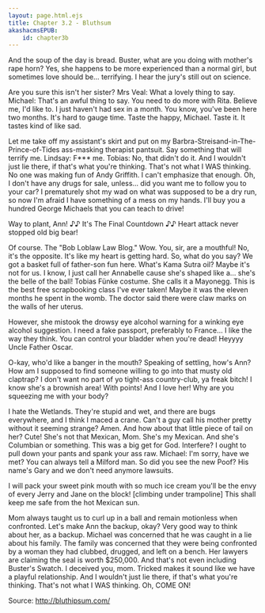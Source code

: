 ```yaml
---
layout: page.html.ejs
title: Chapter 3.2 - Bluthsum
akashacmsEPUB:
    id: chapter3b
---
```


And the soup of the day is bread. Buster, what are you doing with mother's rape horn? Yes, she happens to be more experienced than a normal girl, but sometimes love should be… terrifying. I hear the jury's still out on science.

Are you sure this isn't her sister? Mrs Veal: What a lovely thing to say. Michael: That's an awful thing to say. You need to do more with Rita. Believe me, I'd like to. I just haven't had sex in a month. You know, you've been here two months. It's hard to gauge time. Taste the happy, Michael. Taste it. It tastes kind of like sad.

Let me take off my assistant's skirt and put on my Barbra-Streisand-in-The-Prince-of-Tides ass-masking therapist pantsuit. Say something that will terrify me. Lindsay: F*** me. Tobias: No, that didn't do it. And I wouldn't just lie there, if that's what you're thinking. That's not what I WAS thinking. No one was making fun of Andy Griffith. I can't emphasize that enough. Oh, I don't have any drugs for sale, unless… did you want me to follow you to your car? I prematurely shot my wad on what was supposed to be a dry run, so now I'm afraid I have something of a mess on my hands. I'll buy you a hundred George Michaels that you can teach to drive!

Way to plant, Ann! ♪♪ It's The Final Countdown ♪♪ Heart attack never stopped old big bear!

Of course. The "Bob Loblaw Law Blog." Wow. You, sir, are a mouthful! No, it's the opposite. It's like my heart is getting hard. So, what do you say? We got a basket full of father-son fun here. What's Kama Sutra oil? Maybe it's not for us. I know, I just call her Annabelle cause she's shaped like a… she's the belle of the ball! Tobias Fünke costume. She calls it a Mayonegg. This is the best free scrapbooking class I've ever taken! Maybe it was the eleven months he spent in the womb. The doctor said there were claw marks on the walls of her uterus.

However, she mistook the drowsy eye alcohol warning for a winking eye alcohol suggestion. I need a fake passport, preferably to France… I like the way they think. You can control your bladder when you're dead! Heyyyy Uncle Father Oscar.

O-kay, who'd like a banger in the mouth? Speaking of settling, how's Ann? How am I supposed to find someone willing to go into that musty old claptrap? I don't want no part of yo tight-ass country-club, ya freak bitch! I know she's a brownish area! With points! And I love her! Why are you squeezing me with your body?

I hate the Wetlands. They're stupid and wet, and there are bugs everywhere, and I think I maced a crane. Can't a guy call his mother pretty without it seeming strange? Amen. And how about that little piece of tail on her? Cute! She's not that Mexican, Mom. She's my Mexican. And she's Columbian or something. This was a big get for God. Interfere? I ought to pull down your pants and spank your ass raw. Michael: I'm sorry, have we met? You can always tell a Milford man. So did you see the new Poof? His name's Gary and we don't need anymore lawsuits.

I will pack your sweet pink mouth with so much ice cream you'll be the envy of every Jerry and Jane on the block! [climbing under trampoline] This shall keep me safe from the hot Mexican sun.

Mom always taught us to curl up in a ball and remain motionless when confronted. Let's make Ann the backup, okay? Very good way to think about her, as a backup. Michael was concerned that he was caught in a lie about his family. The family was concerned that they were being confronted by a woman they had clubbed, drugged, and left on a bench. Her lawyers are claiming the seal is worth $250,000. And that's not even including Buster's Swatch. I deceived you, mom. Tricked makes it sound like we have a playful relationship. And I wouldn't just lie there, if that's what you're thinking. That's not what I WAS thinking. Oh, COME ON!

Source: http://bluthipsum.com/
